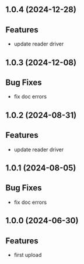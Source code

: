 ## 1.0.4 (2024-12-28)

## Features

- update reader driver

## 1.0.3 (2024-12-08)

## Bug Fixes

- fix doc errors

## 1.0.2 (2024-08-31)

## Features

- update reader driver

## 1.0.1 (2024-08-05)

## Bug Fixes

- fix doc errors

## 1.0.0 (2024-06-30)

## Features

- first upload
